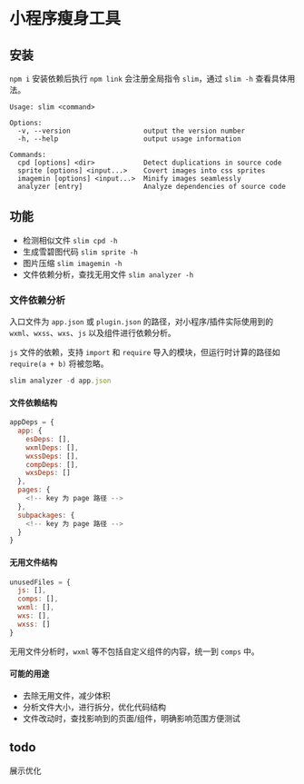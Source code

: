 # 小程序瘦身工具

## 安装

`npm i` 安装依赖后执行 `npm link` 会注册全局指令 `slim`，通过 `slim -h` 查看具体用法。

```
Usage: slim <command>

Options:
  -v, --version                  output the version number
  -h, --help                     output usage information

Commands:
  cpd [options] <dir>            Detect duplications in source code
  sprite [options] <input...>    Covert images into css sprites
  imagemin [options] <input...>  Minify images seamlessly
  analyzer [entry]               Analyze dependencies of source code
```

## 功能

* 检测相似文件 `slim cpd -h`
* 生成雪碧图代码  `slim sprite -h`
* 图片压缩 `slim imagemin -h`
* 文件依赖分析，查找无用文件 `slim analyzer -h`

### 文件依赖分析

入口文件为 `app.json` 或 `plugin.json` 的路径，对小程序/插件实际使用到的 `wxml`、`wxss`、`wxs`、`js` 以及组件进行依赖分析。

`js` 文件的依赖，支持 `import` 和 `require` 导入的模块，但运行时计算的路径如 `require(a + b)` 将被忽略。

```js
slim analyzer -d app.json
```

#### 文件依赖结构

```js
appDeps = {
  app: {
    esDeps: [],
    wxmlDeps: [],
    wxssDeps: [],
    compDeps: [],
    wxsDeps: []
  },
  pages: {
    <!-- key 为 page 路径 -->
  },
  subpackages: {
    <!-- key 为 page 路径 -->
  }
}
```

#### 无用文件结构

```js
unusedFiles = {
  js: [],
  comps: [],
  wxml: [],
  wxs: [],
  wxss: []
}
```

无用文件分析时，`wxml` 等不包括自定义组件的内容，统一到 `comps` 中。


#### 可能的用途

* 去除无用文件，减少体积
* 分析文件大小，进行拆分，优化代码结构
* 文件改动时，查找影响到的页面/组件，明确影响范围方便测试

## todo
 
展示优化